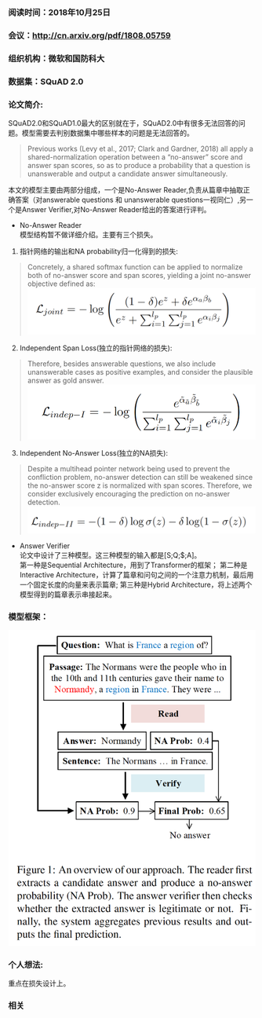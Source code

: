 ### 阅读时间：2018年10月25日
### 会议：http://cn.arxiv.org/pdf/1808.05759
### 组织机构：微软和国防科大
### 数据集：SQuAD 2.0

### 论文简介:    

SQuAD2.0和SQuAD1.0最大的区别就在于，SQuAD2.0中有很多无法回答的问题。模型需要去判别数据集中哪些样本的问题是无法回答的。  

> Previous works (Levy et al., 2017; Clark and Gardner, 2018) all apply a shared-normalization
operation between a “no-answer” score and answer span scores, so as to produce a probability that a question is unanswerable and output a candidate answer simultaneously.  

本文的模型主要由两部分组成，一个是No-Answer Reader,负责从篇章中抽取正确答案（对answerable questions 和
unanswerable questions一视同仁）,另一个是Answer Verifier,对No-Answer Reader给出的答案进行评判。  

* No-Answer Reader  
模型结构暂不做详细介绍。主要有三个损失。    
1. 指针网络的输出和NA probability归一化得到的损失:  
> Concretely, a shared softmax function can be applied to normalize both of no-answer score and span scores, yielding a joint no-answer objective defined as:  
![image](https://github.com/dengyuning/paper-reading-notes/blob/master/MRC/2018-10/Read_and_Verify_loss1.png?raw=true)

2. Independent Span Loss(独立的指针网络的损失):  
> Therefore, besides answerable questions, we also include unanswerable cases as positive examples, and consider the plausible answer as gold answer.  
![image](https://github.com/dengyuning/paper-reading-notes/blob/master/MRC/2018-10/Read_and_Verify_loss2.png?raw=true)  

3. Independent No-Answer Loss(独立的NA损失):  
> Despite a multihead pointer network being used to prevent the confliction problem, no-answer detection can still be weakened since the no-answer score z is normalized with span scores. Therefore, we consider exclusively encouraging the prediction on no-answer detection.
![image](https://github.com/dengyuning/paper-reading-notes/blob/master/MRC/2018-10/Read_and_Verify_loss3.png?raw=true)

* Answer Verifier  
论文中设计了三种模型。这三种模型的输入都是[S;Q;$;A]。  
第一种是Sequential Architecture，用到了Transformer的框架；
第二种是Interactive Architecture，计算了篇章和问句之间的一个注意力机制，最后用一个固定长度的向量来表示篇章;
第三种是Hybrid Architecture，将上述两个模型得到的篇章表示串接起来。

### 模型框架：  
![image](https://github.com/dengyuning/paper-reading-notes/blob/master/MRC/2018-10/Read_and_Verify.png?raw=true)

### 个人想法:  
重点在损失设计上。

### 相关  
